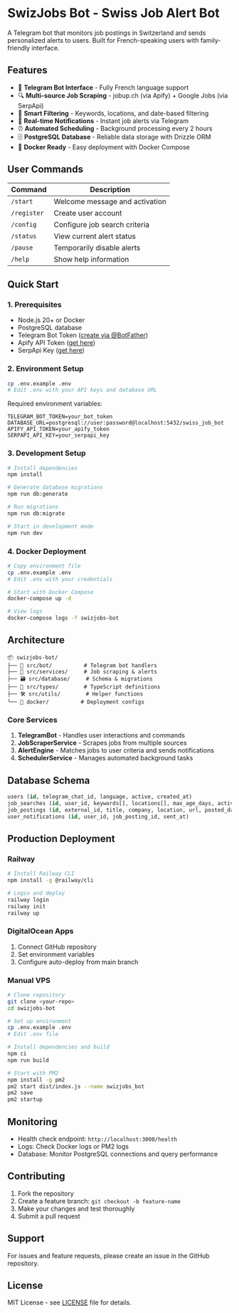 # SwizJobs Bot - Swiss Job Alert Bot

A Telegram bot that monitors job postings in Switzerland and sends personalized alerts to users. Built for French-speaking users with family-friendly interface.

## Features

- 🤖 **Telegram Bot Interface** - Fully French language support
- 🔍 **Multi-source Job Scraping** - jobup.ch (via Apify) + Google Jobs (via SerpApi)
- 🎯 **Smart Filtering** - Keywords, locations, and date-based filtering
- 📱 **Real-time Notifications** - Instant job alerts via Telegram
- ⏰ **Automated Scheduling** - Background processing every 2 hours
- 🗄️ **PostgreSQL Database** - Reliable data storage with Drizzle ORM
- 🐳 **Docker Ready** - Easy deployment with Docker Compose

## User Commands

| Command | Description |
|---------|-------------|
| `/start` | Welcome message and activation |
| `/register` | Create user account |
| `/config` | Configure job search criteria |
| `/status` | View current alert status |
| `/pause` | Temporarily disable alerts |
| `/help` | Show help information |

## Quick Start

### 1. Prerequisites

- Node.js 20+ or Docker
- PostgreSQL database
- Telegram Bot Token ([create via @BotFather](https://t.me/botfather))
- Apify API Token ([get here](https://apify.com/))
- SerpApi Key ([get here](https://serpapi.com/))

### 2. Environment Setup

```bash
cp .env.example .env
# Edit .env with your API keys and database URL
```

Required environment variables:
```env
TELEGRAM_BOT_TOKEN=your_bot_token
DATABASE_URL=postgresql://user:password@localhost:5432/swiss_job_bot
APIFY_API_TOKEN=your_apify_token
SERPAPI_API_KEY=your_serpapi_key
```

### 3. Development Setup

```bash
# Install dependencies
npm install

# Generate database migrations
npm run db:generate

# Run migrations
npm run db:migrate

# Start in development mode
npm run dev
```

### 4. Docker Deployment

```bash
# Copy environment file
cp .env.example .env
# Edit .env with your credentials

# Start with Docker Compose
docker-compose up -d

# View logs
docker-compose logs -f swizjobs-bot
```

## Architecture

```
📦 swizjobs-bot/
├── 🤖 src/bot/          # Telegram bot handlers
├── 🔧 src/services/     # Job scraping & alerts
├── 🗃️ src/database/     # Schema & migrations
├── 📝 src/types/        # TypeScript definitions
├── 🛠️ src/utils/        # Helper functions
└── 🐳 docker/          # Deployment configs
```

### Core Services

1. **TelegramBot** - Handles user interactions and commands
2. **JobScraperService** - Scrapes jobs from multiple sources
3. **AlertEngine** - Matches jobs to user criteria and sends notifications
4. **SchedulerService** - Manages automated background tasks

## Database Schema

```sql
users (id, telegram_chat_id, language, active, created_at)
job_searches (id, user_id, keywords[], locations[], max_age_days, active)
job_postings (id, external_id, title, company, location, url, posted_date, source)
user_notifications (id, user_id, job_posting_id, sent_at)
```

## Production Deployment

### Railway

```bash
# Install Railway CLI
npm install -g @railway/cli

# Login and deploy
railway login
railway init
railway up
```

### DigitalOcean Apps

1. Connect GitHub repository
2. Set environment variables
3. Configure auto-deploy from main branch

### Manual VPS

```bash
# Clone repository
git clone <your-repo>
cd swizjobs-bot

# Set up environment
cp .env.example .env
# Edit .env file

# Install dependencies and build
npm ci
npm run build

# Start with PM2
npm install -g pm2
pm2 start dist/index.js --name swizjobs_bot
pm2 save
pm2 startup
```

## Monitoring

- Health check endpoint: `http://localhost:3000/health`
- Logs: Check Docker logs or PM2 logs
- Database: Monitor PostgreSQL connections and query performance

## Contributing

1. Fork the repository
2. Create a feature branch: `git checkout -b feature-name`
3. Make your changes and test thoroughly
4. Submit a pull request

## Support

For issues and feature requests, please create an issue in the GitHub repository.

## License

MIT License - see [LICENSE](LICENSE) file for details.
